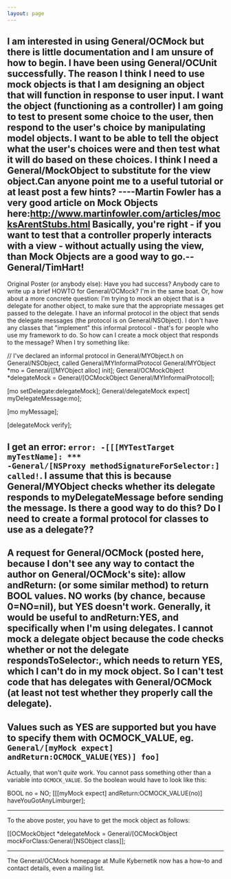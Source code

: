 ```yaml
---
layout: page
---
```


I am interested in using General/OCMock but there is little documentation and I am unsure of how to begin.  I have been using General/OCUnit successfully.  The reason I think I need to use mock objects is that I am designing an object that will function in response to user input.  I want the object (functioning as a controller) I am going to test to present some choice to the user, then respond to the user's choice by manipulating model objects.  I want to be able to tell the object what the user's choices were and then test what it will do based on these choices.  I think I need a General/MockObject to substitute for the view object.Can anyone point me to a useful tutorial or at least post a few hints?  ----Martin Fowler has a very good article on Mock Objects here:http://www.martinfowler.com/articles/mocksArentStubs.html Basically, you're right - if you want to test that a controller properly interacts with a view - without actually using the view, than Mock Objects are a good way to go.--General/TimHart!
----
Original Poster (or anybody else): Have you had success?  Anybody care to write up a brief HOWTO for General/OCMock?  I'm in the same boat.
Or, how about a more concrete question: I'm trying to mock an object that is a delegate for another object, to make sure that the appropriate messages get passed to the delegate.  I have an informal protocol in the object that sends the delegate messages (the protocol is on General/NSObject).  I don't have any classes that "implement" this informal protocol - that's for people who use my framework to do.  So how can I create a mock object that responds to the message?  When I try something like:
    
  // I've declared an informal protocol in General/MYObject.h on General/NSObject, called General/MYInformalProtocol
  General/MYObject *mo = General/[[MYObject alloc] init];
  General/OCMockObject *delegateMock = General/[OCMockObject General/MYInformalProtocol];

  [mo setDelegate:delegateMock];
  General/delegateMock expect] myDelegateMessage:mo];

  [mo myMessage];

  [delegateMock verify];

I get an error: <code>error: -[[[MYTestTarget myTestName]: *** -General/[NSProxy methodSignatureForSelector:] called!</code>.  I assume that this is because General/MYObject checks whether its delegate responds to myDelegateMessage before sending the message.  Is there a good way to do this?  Do I need to create a formal protocol for classes to use as a delegate??
----
A request for General/OCMock (posted here, because I don't see any way to contact the author on General/OCMock's site): allow andReturn: (or some similar method) to return BOOL values.  NO works (by chance, because 0=NO=nil), but YES doesn't work.  Generally, it would be useful to andReturn:YES, and specifically when I'm using delegates.  I cannot mock a delegate object because the code checks whether or not the delegate respondsToSelector:, which needs to return YES, which I can't do in my mock object.  So I can't test code that has delegates with General/OCMock (at least not test whether they properly call the delegate).
----
Values such as YES are supported but you have to specify them with OCMOCK_VALUE, eg. <code>General/[myMock expect] andReturn:OCMOCK_VALUE(YES)] foo]</code>
----
Actually, that won't *quite* work. You cannot pass something other than a variable into <code>OCMOCK_VALUE</code>. So the boolean would have to look like this:
    
BOOL no = NO;
[[[myMock expect] andReturn:OCMOCK_VALUE(no)] haveYouGotAnyLimburger];

----
To the above poster, you have to get the mock object as follows: 
    
[[OCMockObject *delegateMock = General/[OCMockObject mockForClass:General/[NSObject class]];

----
The General/OCMock homepage at Mulle Kybernetik now has a how-to and contact details, even a mailing list.